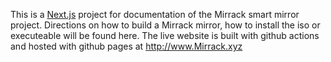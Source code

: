 This is a [Next.js](https://nextjs.org) project for documentation of the Mirrack smart mirror project. Directions on how to build a Mirrack mirror, how to install the iso or executeable will be found here. The live website is built with github actions and hosted with github pages at http://www.Mirrack.xyz 

